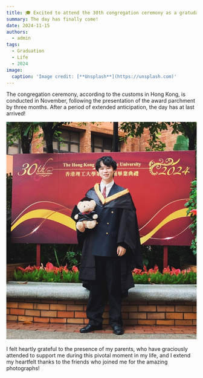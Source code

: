 ```yaml
---
title: 🎓 Excited to attend the 30th congregation ceremony as a gratudate!
summary: The day has finally come!
date: 2024-11-15
authors:
  - admin
tags:
  - Graduation
  - Life
  - 2024
image:
  caption: 'Image credit: [**Unsplash**](https://unsplash.com)'
---
```


The congregation ceremony, according to the customs in Hong Kong, is conducted in November, following the presentation of the award parchment by three months. After a period of extended anticipation, the day has at last arrived!

![Scenario 1: Across columns](con1.jpg)

I felt heartly grateful to the presence of my parents, who have graciously attended to support me during this pivotal moment in my life, and I extend my heartfelt thanks to the friends who joined me for the amazing photographs!





